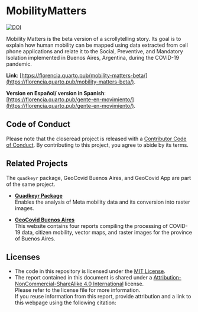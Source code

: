 # MobilityMatters
[![DOI](https://zenodo.org/badge/DOI/10.5281/zenodo.14613189.svg)](https://doi.org/10.5281/zenodo.14613189)

Mobility Matters is the beta version of a scrollytelling story. Its goal is to explain how human mobility can be mapped using data extracted from cell phone applications and relate it to the Social, Preventive, and Mandatory Isolation implemented in Buenos Aires, Argentina, during the COVID-19 pandemic.

**Link**: [https://florencia.quarto.pub/mobility-matters-beta/](https://florencia.quarto.pub/mobility-matters-beta/). 
  
**Version en Español/ version in Spanish**: [https://florencia.quarto.pub/gente-en-movimiento/](https://florencia.quarto.pub/gente-en-movimiento/). 

## Code of Conduct
  
  Please note that the closeread project is released with a [Contributor Code of Conduct](https://contributor-covenant.org/version/2/1/CODE_OF_CONDUCT.html). By contributing to this project, you agree to abide by its terms.

## Related Projects

The `quadkeyr` package, GeoCovid Buenos Aires, and GeoCovid App are part of the same project.

- **[Quadkeyr Package](https://github.com/Fernandez-Lab-WSU/quadkeyr)**  
  Enables the analysis of Meta mobility data and its conversion into raster images.

- **[GeoCovid Buenos Aires](https://fernandez-lab-wsu.github.io/geocovid_bsas/)**  
  This website contains four reports compiling the processing of COVID-19 data, citizen mobility, vector maps, and raster images for the province of Buenos Aires.

## Licenses

- The code in this repository is licensed under the [MIT License](https://github.com/Fernandez-Lab-WSU/geocovid_bsas/blob/main/LICENSE.md).  
- The report contained in this document is shared under a [Attribution-NonCommercial-ShareAlike 4.0 International](https://creativecommons.org/licenses/by-nc-sa/4.0/deed.es) license.  
  Please refer to the license file for more information.  
  If you reuse information from this report, provide attribution and a link to this webpage using the following citation:

  
